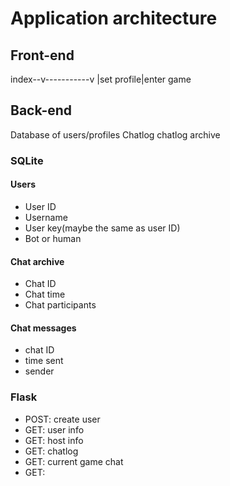 # Application architecture

## Front-end

index--v-----------v
       |set profile|enter game


## Back-end

Database of users/profiles
Chatlog
chatlog archive

### SQLite

#### Users

- User ID
- Username
- User key(maybe the same as user ID)
- Bot or human

#### Chat archive

- Chat ID
- Chat time
- Chat participants

#### Chat messages

- chat ID
- time sent
- sender

### Flask

- POST: create user
- GET: user info
- GET: host info
- GET: chatlog
- GET: current game chat
- GET: 
